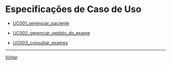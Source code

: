 # Especificações de Caso de Uso

- [UC001_gerenciar_paciente](UC001_gerenciar_usuario.md)

- [UC002_gerenciar_pedido_do_exame](UC002_gerenciar_pedido_do_exame.md)

- [UC003_consultar_exames](UC003_gerenciar_medicos.md)

---

[Voltar](../README.md)
